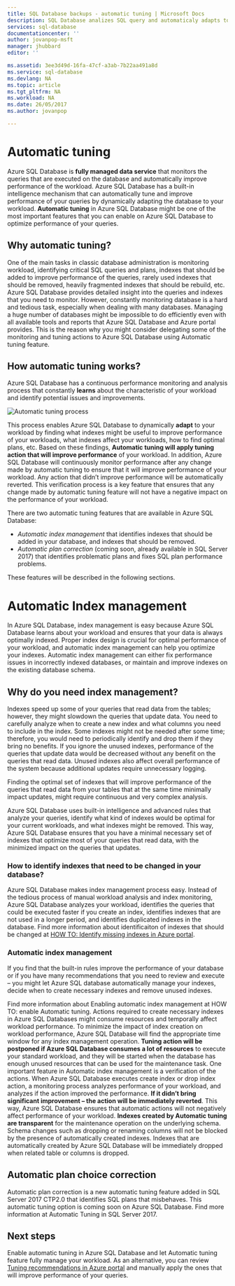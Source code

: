 ```yaml
---
title: SQL Database backups - automatic tuning | Microsoft Docs
description: SQL Database analizes SQL query and automaticaly adapts to user workload.
services: sql-database
documentationcenter: ''
author: jovanpop-msft
manager: jhubbard
editor: ''

ms.assetid: 3ee3d49d-16fa-47cf-a3ab-7b22aa491a8d
ms.service: sql-database
ms.devlang: NA
ms.topic: article
ms.tgt_pltfrm: NA
ms.workload: NA
ms.date: 26/05/2017
ms.author: jovanpop

---
```

# Automatic tuning

Azure SQL Database is **fully managed data service** that monitors the queries that are executed on the database and automatically improve
performance of the workload. Azure SQL Database has a built-in intelligence mechanism that can automatically tune and improve
performance of your queries by dynamically adapting the database to your workload. **Automatic tuning** in Azure SQL Database might be one
of the most important features that you can enable on Azure SQL Database to optimize performance of your queries.

## Why automatic tuning?

One of the main tasks in classic database administration is monitoring workload, identifying critical SQL queries and plans, indexes that
should be added to improve performance of the queries, rarely used indexes that should be removed, heavily fragmented indexes that should
be rebuild, etc.
Azure SQL Database provides detailed insight into the queries and indexes that you need to monitor. However, constantly monitoring
database is a hard and tedious task, especially when dealing with many databases. Managing a huge number of databases might be impossible
to do efficiently even with all available tools and reports that Azure SQL Database and Azure portal provides.
This is the reason why you might consider delegating some of the monitoring and tuning actions to Azure SQL Database using Automatic
tuning feature. 

## How automatic tuning works?

Azure SQL Database has a continuous performance monitoring and analysis process that constantly **learns** about the characteristic of your
workload and identify potential issues and improvements.

![Automatic tuning process](media\sq-database-automatic-tuning\tuning-process.png "Automatic tuning process")

This process enables Azure SQL Database to dynamically **adapt** to your workload by finding what indexes might be useful to improve
performance of your workloads, what indexes affect your workloads, how to find optimal plans, etc. Based on these findings, **Automatic
tuning will apply tuning action that will improve performance** of your workload.
In addition, Azure SQL Database will continuously monitor performance after any change made by automatic tuning to ensure that it will
improve performance of your workload. Any action that didn’t improve performance will be automatically reverted. This verification
process is a key feature that ensures that any change made by automatic tuning feature will not have a negative impact on the performance
of your workload.

There are two automatic tuning features that are available in Azure SQL Database:
 -	*Automatic index management* that identifies indexes that should be added in your database, and indexes that should be removed.
 -	*Automatic plan correction* (coming soon, already available in SQL Server 2017) that identifies problematic plans and fixes SQL plan performance problems.

These features will be described in the following sections.

# Automatic Index management

In Azure SQL Database, index management is easy because Azure SQL Database learns about your workload and ensures that your data is
always optimally indexed.
Proper index design is crucial for optimal performance of your workload, and automatic index management can help you optimize your
indexes. Automatic index management can either fix performance issues in incorrectly indexed databases, or maintain and improve indexes
on the existing database schema.

## Why do you need index management?

Indexes speed up some of your queries that read data from the tables; however, they might slowdown the queries that update data. You need
to carefully analyze when to create a new index and what columns you need to include in the index. Some indexes might not be needed after
some time; therefore, you would need to periodically identify and drop them if they bring no benefits. If you ignore the unused indexes,
performance of the queries that update data would be decreased without any benefit on the queries that read data. Unused indexes also
affect overall performance of the system because additional updates require unnecessary logging.

Finding the optimal set of indexes that will improve performance of the queries that read data from your tables that at the same time
minimally impact updates, might require continuous and very complex analysis.

Azure SQL Database uses built-in intelligence and advanced rules that analyze your queries, identify what kind of indexes would be
optimal for your current workloads, and what indexes might be removed. This way, Azure SQL Database ensures that you have a minimal
necessary set of indexes that optimize most of your queries that read data, with the minimized impact on the queries that updates.

### How to identify indexes that need to be changed in your database?

Azure SQL Database makes index management process easy. Instead of the tedious process of manual workload analysis and index monitoring,
Azure SQL Database analyzes your workload, identifies the queries that could be executed faster if you create an index, identifies
indexes that are not used in a longer period, and identifies duplicated indexes in the database.
Find more information about identificaiton of indexes that should be changed at
[HOW TO: Identify missing indexes in Azure portal](sql-database-advisor-portal.md).

### Automatic index management

If you find that the built-in rules improve the performance of your database or if you have many recommendations that you need to review
and execute – you might let Azure SQL database automatically manage your indexes, decide when to create necessary indexes and remove
unused indexes.

Find more information about Enabling automatic index management at HOW TO: enable Automatic tuning.
Actions required to create necessary indexes in Azure SQL Databases might consume resources and temporally affect workload performance.
To minimize the impact of index creation on workload performance, Azure SQL Database will find the appropriate time window for any index
management operation. **Tuning action will be postponed if Azure SQL Database consumes a lot of resources** to execute your standard
workload, and they will be started when the database has enough unused resources that can be used for the maintenance task. 
One important feature in Automatic index management is a verification of the actions. When Azure SQL Database executes create index or
drop index action, a monitoring process analyzes performance of your workload, and analyzes if the action improved the performance.
**If it didn’t bring significant improvement – the action will be immediately reverted**. This way, Azure SQL Database ensures that automatic
actions will not negatively affect performance of your workload.
**Indexes created by Automatic tuning are transparent** for the maintenance operation on the underlying schema. Schema changes such as
dropping or renaming columns will not be blocked by the presence of automatically created indexes. Indexes that are automatically
created by Azure SQL Database will be immediately dropped when related table or columns is dropped.

## Automatic plan choice correction

Automatic plan correction is a new automatic tuning feature added in SQL Server 2017 CTP2.0 that identifies SQL plans that misbehaves.
This automatic tuning option is coming soon on Azure SQL Database. 
Find more information at Automatic Tuning in SQL Server 2017.

## Next steps

Enable automatic tuning in Azure SQL Database and let Automatic tuning feature fully manage your workload. As an alternative, you can review
[Tuning recommendations in Azure portal](sql-database-advisor-portal.md) and manually apply the ones that will improve performance of your queries.